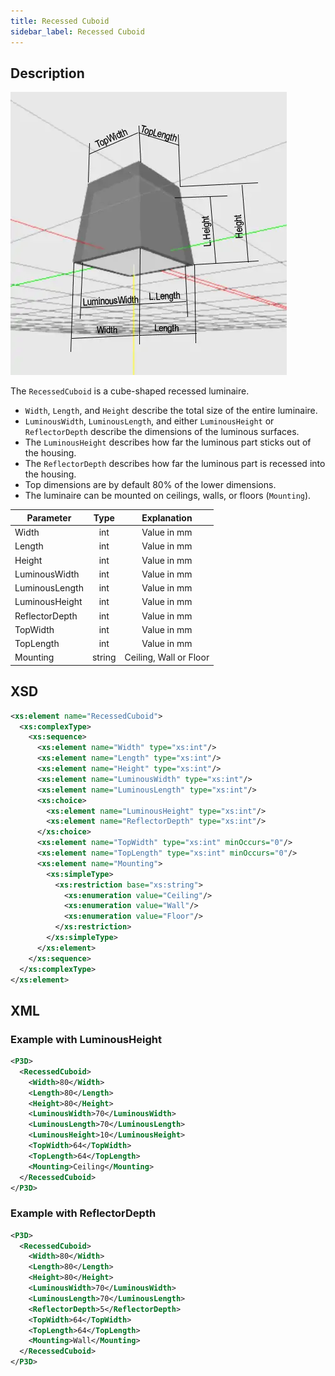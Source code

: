 ```yaml
---
title: Recessed Cuboid
sidebar_label: Recessed Cuboid
---
```


## Description

![Recessed Cuboid](/img/docs/geometry/parametric/recessed-cuboid.webp)

The `RecessedCuboid` is a cube-shaped recessed luminaire.

- `Width`, `Length`, and `Height` describe the total size of the entire luminaire.
- `LuminousWidth`, `LuminousLength`, and either `LuminousHeight` or `ReflectorDepth` describe the dimensions of the luminous surfaces.
- The `LuminousHeight` describes how far the luminous part sticks out of the housing.
- The `ReflectorDepth` describes how far the luminous part is recessed into the housing.
- Top dimensions are by default 80% of the lower dimensions.
- The luminaire can be mounted on ceilings, walls, or floors (`Mounting`).

| Parameter        | Type    | Explanation                  |
| ---------------- | :-----: | :--------------------------: |
| Width            | int     | Value in mm                  |
| Length           | int     | Value in mm                  |
| Height           | int     | Value in mm                  |
| LuminousWidth    | int     | Value in mm                  |
| LuminousLength   | int     | Value in mm                  |
| LuminousHeight   | int     | Value in mm                  |
| ReflectorDepth   | int     | Value in mm                  |
| TopWidth         | int     | Value in mm                  |
| TopLength        | int     | Value in mm                  |
| Mounting         | string  | Ceiling, Wall or Floor       |

## XSD

```xml
<xs:element name="RecessedCuboid">
  <xs:complexType>
    <xs:sequence>
      <xs:element name="Width" type="xs:int"/>
      <xs:element name="Length" type="xs:int"/>
      <xs:element name="Height" type="xs:int"/>
      <xs:element name="LuminousWidth" type="xs:int"/>
      <xs:element name="LuminousLength" type="xs:int"/>
      <xs:choice>
        <xs:element name="LuminousHeight" type="xs:int"/>
        <xs:element name="ReflectorDepth" type="xs:int"/>
      </xs:choice>
      <xs:element name="TopWidth" type="xs:int" minOccurs="0"/>
      <xs:element name="TopLength" type="xs:int" minOccurs="0"/>
      <xs:element name="Mounting">
        <xs:simpleType>
          <xs:restriction base="xs:string">
            <xs:enumeration value="Ceiling"/>
            <xs:enumeration value="Wall"/>
            <xs:enumeration value="Floor"/>
          </xs:restriction>
        </xs:simpleType>
      </xs:element>
    </xs:sequence>
  </xs:complexType>
</xs:element>
```

## XML
### Example with LuminousHeight

```xml
<P3D>
  <RecessedCuboid>
    <Width>80</Width>
    <Length>80</Length>
    <Height>80</Height>
    <LuminousWidth>70</LuminousWidth>
    <LuminousLength>70</LuminousLength>
    <LuminousHeight>10</LuminousHeight>
    <TopWidth>64</TopWidth>
    <TopLength>64</TopLength>
    <Mounting>Ceiling</Mounting>
  </RecessedCuboid>
</P3D>
```
### Example with ReflectorDepth

```xml
<P3D>
  <RecessedCuboid>
    <Width>80</Width>
    <Length>80</Length>
    <Height>80</Height>
    <LuminousWidth>70</LuminousWidth>
    <LuminousLength>70</LuminousLength>
    <ReflectorDepth>5</ReflectorDepth>
    <TopWidth>64</TopWidth>
    <TopLength>64</TopLength>
    <Mounting>Wall</Mounting>
  </RecessedCuboid>
</P3D>
```